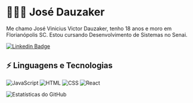 # 👨🏽‍💻 José Dauzaker

Me chamo José Vinicius Victor Dauzaker, tenho 18 anos e moro em Florianópolis SC. Estou cursando Desenvolvimento de Sistemas no Senai.

[![Linkedin Badge](https://img.shields.io/badge/-LinkedIn-blue?style=flat-square&logo=Linkedin&logoColor=white&link=https://www.linkedin.com/in/jos%C3%A9-dauzaker-898b94349/)](https://www.linkedin.com/in/jos%C3%A9-dauzaker-898b94349/)

## ⚡ Linguagens e Tecnologias

![JavaScript](https://img.shields.io/badge/-JavaScript-F7DF1E?style=flat-square&logo=javascript&logoColor=black) ![HTML](https://img.shields.io/badge/-HTML-E34F26?style=flat-square&logo=html5&logoColor=white) ![CSS](https://img.shields.io/badge/-CSS-1572B6?style=flat-square&logo=css3&logoColor=white) ![React](https://img.shields.io/badge/-React-61DAFB?style=flat-square&logo=react&logoColor=black)

![Estatísticas do GitHub](https://github-readme-stats.vercel.app/api?username=josehvinii&show_icons=true&theme=dark)

